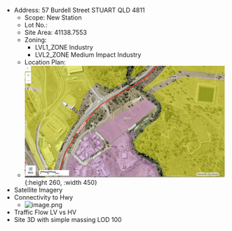 - Address: 57 Burdell Street STUART QLD 4811
	- Scope: New Station
	- Lot No.:
	- Site Area: 41138.7553
	- Zoning:
		- LVL1_ZONE
		  Industry
		- LVL2_ZONE
		  Medium Impact Industry
	- Location Plan:
	- ![image.png](../assets/image_1679896339241_0.png){:height 260, :width 450}
- Satellite Imagery
- Connectivity to Hwy
	- ![image.png](../assets/image_1679896385830_0.png)
- Traffic Flow LV vs HV
- Site 3D with simple massing LOD 100